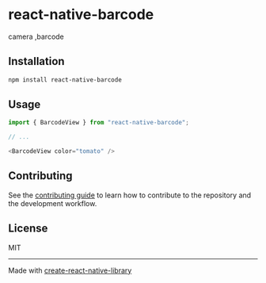 # react-native-barcode

camera ,barcode

## Installation

```sh
npm install react-native-barcode
```

## Usage

```js
import { BarcodeView } from "react-native-barcode";

// ...

<BarcodeView color="tomato" />
```

## Contributing

See the [contributing guide](CONTRIBUTING.md) to learn how to contribute to the repository and the development workflow.

## License

MIT

---

Made with [create-react-native-library](https://github.com/callstack/react-native-builder-bob)
